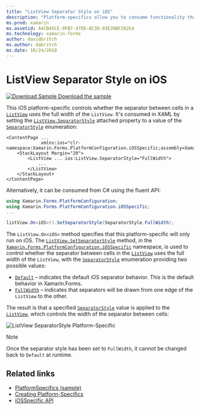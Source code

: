 ```yaml
---
title: "ListView Separator Style on iOS"
description: "Platform-specifics allow you to consume functionality that's only available on a specific platform, without implementing custom renderers or effects. This article explains how to consume the iOS platform-specific that controls whether the separator between cells in a ListView uses the full width of the ListView."
ms.prod: xamarin
ms.assetid: A4CB45CE-9FB7-47ED-8C3D-93E39BF282E4
ms.technology: xamarin-forms
author: davidbritch
ms.author: dabritch
ms.date: 10/24/2018
---
```


# ListView Separator Style on iOS

[![Download Sample](~/media/shared/download.png) Download the sample](https://docs.microsoft.com/samples/xamarin/xamarin-forms-samples/userinterface-platformspecifics)

This iOS platform-specific controls whether the separator between cells in a [`ListView`](xref:Xamarin.Forms.ListView) uses the full width of the `ListView`. It's consumed in XAML by setting the [`ListView.SeparatorStyle`](xref:Xamarin.Forms.PlatformConfiguration.iOSSpecific.ListView.SeparatorStyleProperty) attached property to a value of the [`SeparatorStyle`](xref:Xamarin.Forms.PlatformConfiguration.iOSSpecific.SeparatorStyle) enumeration:

```xaml
<ContentPage ...
             xmlns:ios="clr-namespace:Xamarin.Forms.PlatformConfiguration.iOSSpecific;assembly=Xamarin.Forms.Core">
    <StackLayout Margin="20">
        <ListView ... ios:ListView.SeparatorStyle="FullWidth">
            ...
        </ListView>
    </StackLayout>
</ContentPage>
```

Alternatively, it can be consumed from C# using the fluent API:

```csharp
using Xamarin.Forms.PlatformConfiguration;
using Xamarin.Forms.PlatformConfiguration.iOSSpecific;
...

listView.On<iOS>().SetSeparatorStyle(SeparatorStyle.FullWidth);
```

The `ListView.On<iOS>` method specifies that this platform-specific will only run on iOS. The [`ListView.SetSeparatorStyle`](xref:Xamarin.Forms.PlatformConfiguration.iOSSpecific.ListView.SetSeparatorStyle(Xamarin.Forms.IPlatformElementConfiguration{Xamarin.Forms.PlatformConfiguration.iOS,Xamarin.Forms.ListView},Xamarin.Forms.PlatformConfiguration.iOSSpecific.SeparatorStyle)) method, in the [`Xamarin.Forms.PlatformConfiguration.iOSSpecific`](xref:Xamarin.Forms.PlatformConfiguration.iOSSpecific) namespace, is used to control whether the separator between cells in the [`ListView`](xref:Xamarin.Forms.ListView) uses the full width of the `ListView`, with the [`SeparatorStyle`](xref:Xamarin.Forms.PlatformConfiguration.iOSSpecific.SeparatorStyle) enumeration providing two possible values:

- [`Default`](xref:Xamarin.Forms.PlatformConfiguration.iOSSpecific.SeparatorStyle.Default) – indicates the default iOS separator behavior. This is the default behavior in Xamarin.Forms.
- [`FullWidth`](xref:Xamarin.Forms.PlatformConfiguration.iOSSpecific.SeparatorStyle.FullWidth) – indicates that separators will be drawn from one edge of the `ListView` to the other.

The result is that a specified [`SeparatorStyle`](xref:Xamarin.Forms.PlatformConfiguration.iOSSpecific.SeparatorStyle) value is applied to the [`ListView`](xref:Xamarin.Forms.ListView), which controls the width of the separator between cells:

![](listview-separator-style-images/listview-separatorstyle.png "ListView SeparatorStyle Platform-Specific")

> [!NOTE]
> Once the separator style has been set to `FullWidth`, it cannot be changed back to `Default` at runtime.

## Related links

- [PlatformSpecifics (sample)](https://docs.microsoft.com/samples/xamarin/xamarin-forms-samples/userinterface-platformspecifics)
- [Creating Platform-Specifics](~/xamarin-forms/platform/platform-specifics/index.md#creating-platform-specifics)
- [iOSSpecific API](xref:Xamarin.Forms.PlatformConfiguration.iOSSpecific)
